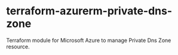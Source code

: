 # terraform-azurerm-private-dns-zone
Terraform module for Microsoft Azure to manage Private Dns Zone resource.
